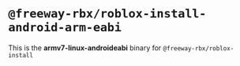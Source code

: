# `@freeway-rbx/roblox-install-android-arm-eabi`

This is the **armv7-linux-androideabi** binary for `@freeway-rbx/roblox-install`
